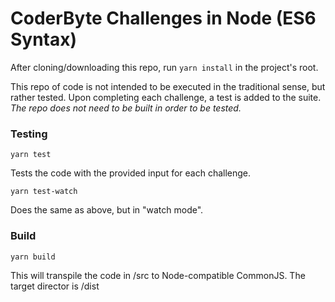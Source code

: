 # CoderByte Challenges in Node (ES6 Syntax)


After cloning/downloading this repo, run `yarn install` in the project's root.

This repo of code is not intended to be executed in the traditional sense, but rather tested. Upon completing each challenge, a test is added to the suite. *The repo does not need to be built in order to be tested.*

### Testing

`yarn test`

Tests the code with the provided input for each challenge.

`yarn test-watch`

Does the same as above, but in "watch mode".


### Build

`yarn build`

This will transpile the code in /src to Node-compatible CommonJS. The target
director is /dist
